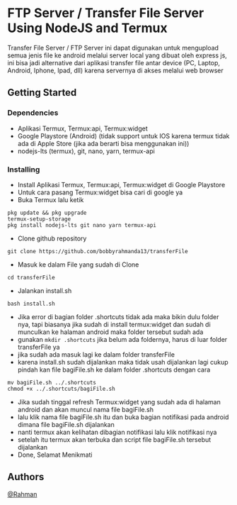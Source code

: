 # FTP Server / Transfer File Server Using NodeJS and Termux

Transfer File Server / FTP Server ini dapat digunakan untuk mengupload semua jenis file ke android melalui server local yang dibuat oleh express js, ini bisa jadi alternative dari aplikasi transfer file antar device (PC, Laptop, Android, Iphone, Ipad, dll) karena servernya di akses melalui web browser

## Getting Started

### Dependencies

* Aplikasi Termux, Termux:api, Termux:widget
* Google Playstore (Android) (tidak support untuk IOS karena termux tidak ada di Apple Store (jika ada berarti bisa menggunakan ini))
* nodejs-lts (termux), git, nano, yarn, termux-api

### Installing

* Install Aplikasi Termux, Termux:api, Termux:widget di Google Playstore
* Untuk cara pasang Termux:widget bisa cari di google ya
* Buka Termux lalu ketik
```
pkg update && pkg upgrade
termux-setup-storage
pkg install nodejs-lts git nano yarn termux-api
```
* Clone github repository
```
git clone https://github.com/bobbyrahmanda13/transferFile
```
* Masuk ke dalam File yang sudah di Clone 
```
cd transferFile
```
* Jalankan install.sh
```
bash install.sh
```
* Jika error di bagian folder .shortcuts tidak ada maka bikin dulu folder nya, tapi biasanya jika sudah di install termux:widget dan sudah di munculkan ke halaman android maka folder tersebut sudah ada
* gunakan ```mkdir .shortcuts``` jika belum ada foldernya, harus di luar folder transferFile ya
* jika sudah ada masuk lagi ke dalam folder transferFile
* karena install.sh sudah dijalankan maka tidak usah dijalankan lagi cukup pindah kan file bagiFile.sh ke dalam folder .shortcuts dengan cara
``` 
mv bagiFile.sh ../.shortcuts
chmod +x ../.shortcuts/bagiFile.sh
```
* Jika sudah tinggal refresh Termux:widget yang sudah ada di halaman android dan akan muncul nama file bagiFile.sh
* lalu klik nama file bagiFile.sh itu dan buka bagian notifikasi pada android dimana file bagiFile.sh dijalankan
* nanti termux akan kelihatan dibagian notifikasi lalu klik notifikasi nya
* setelah itu termux akan terbuka dan script file bagiFile.sh tersebut dijalankan
* Done, Selamat Menikmati


## Authors

[@Rahman](https://t.me/Rahman_0000)
